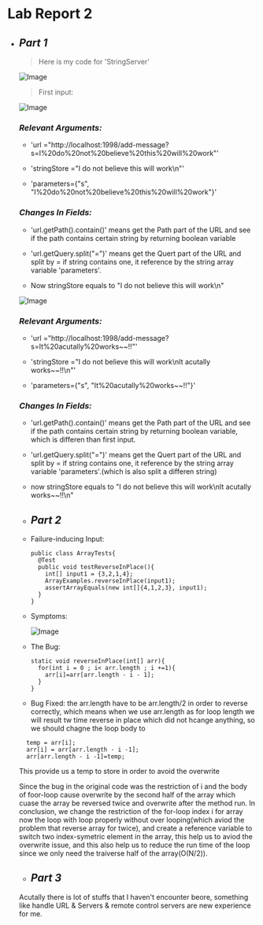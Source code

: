 
# Lab Report 2

* ## _Part 1_
  
  >Here is my code for 'StringServer'
  
  ![Image](https://tengfonglee.github.io/cse15l-lab-reports/lab2/photo/code.png)
  
  >First input:
  
  ![Image](https://tengfonglee.github.io/cse15l-lab-reports/lab2/photo/first_input.png)
  
  ### ***Relevant Arguments:***
  
  * 'url ="http://localhost:1998/add-message?s=I%20do%20not%20believe%20this%20will%20work"'
  
  * 'stringStore ="I do not believe this will work\n"'
  
  * 'parameters={"s", "I%20do%20not%20believe%20this%20will%20work"}'
  
  ### ***Changes In Fields:***
  
  * 'url.getPath().contain()' means get the Path part of the URL and see if the path contains certain string by returning boolean variable
  
  * 'url.getQuery.split("=")' means get the Quert part of the URL and split by = if string contains one, it reference by the string array variable 'parameters'.
  
  *  Now stringStore equals to "I do not believe this will work\n"
 
  
  ![Image](https://tengfonglee.github.io/cse15l-lab-reports/lab2/photo/second_input.png)
  
  
  ### ***Relevant Arguments:***
  
  * 'url ="http://localhost:1998/add-message?s=It%20acutally%20works~~!!"'
  
  * 'stringStore ="I do not believe this will work\nIt acutally works~~!!\n"'
  
  * 'parameters={"s", "It%20acutally%20works~~!!"}'
  
  
   ### ***Changes In Fields:***
  
  * 'url.getPath().contain()' means get the Path part of the URL and see if the path contains certain string by returning boolean variable, which is differen than first input.
  
  * 'url.getQuery.split("=")' means get the Quert part of the URL and split by = if string contains one, it reference by the string array variable 'parameters'.(which is also split a differen string)
  
  * now stringStore equals to  "I do not believe this will work\nIt acutally works~~!!\n"


  
  * ## _Part 2_


  * Failure-inducing Input:


    ```
    public class ArrayTests{
      @Test
      public void testReverseInPlace(){
        int[] input1 = {3,2,1,4};
        ArrayExamples.reverseInPlace(input1);
        assertArrayEquals(new int[]{4,1,2,3}, input1);
      }
    }
    ```

  
  * Symptoms:


    ![Image](https://tengfonglee.github.io/cse15l-lab-reports/lab2/photo/ReverseInPlace_symptoms.png)

  
  
  * The Bug:
  
    ```
    static void reverseInPlace(int[] arr){
      for(int i = 0 ; i< arr.length ; i +=1){
        arr[i]=arr[arr.length - i - 1];
      }
    }
    ```

  
  * Bug Fixed:
  the arr.length have to be arr.length/2 in order to reverse correctly, which means when we use arr.length as for loop length we will result tw time     reverse in place which did not hcange anything, so we should chagne the loop body to
  ```
    temp = arr[i];
    arr[i] = arr[arr.length - i -1];
    arr[arr.length - i -1]=temp;
  ```
  This provide us a temp to store in order to avoid the overwrite
  
  Since the bug in the original code was the restriction of i and the body of foor-loop cause overwrite by the second half of the array which cuase        the array be reversed twice and overwrite after the method run.
  In conclusion, we change the restriction of the for-loop index i for array now the loop with loop properly without over looping(which aviod the problem that reverse array for twice), and create a reference variable to switch two index-symetric element in the array, this help us to aviod the overwrite issue, and this also help us to reduce the run time of the loop since we only need the traiverse half of the array(O(N/2)).


  * ## _Part 3_

  Acutally there is lot of stuffs that I haven't encounter beore, something like handle URL & Servers & remote control servers are new experience for me. 


